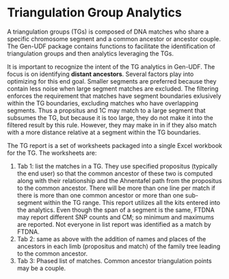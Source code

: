 <h1>Triangulation Group Analytics</h1>

A triangulation groups (TGs) is composed of DNA matches who share a specific chromosome segment and a common ancestor or ancestor couple. The Gen-UDF package contains functions to facilitate the identification of triangulation groups and then analytics leveraging the TGs.<br>

It is important to recognize the intent of the TG analytics in Gen-UDF. The focus is on identifying <b>distant ancestors</b>. Several factors play into optimizing for this end goal. Smaller segments are preferred because they contain less noise when large segment matches are excluded. The filtering enforces the requirement that matches have segment boundaries exlusively within the TG boundaries, excluding matches who have overlapping segments. Thus a propsitus and 1C may match to a large segment that subsumes the TG, but because it is too large, they do not make it into the filtered result by this rule. However, they may make in in if they also match with a more distance relative at a segment within the TG boundaries. <br>

The TG report is a set of worksheets packaged into a single Excel workbook for the TG. The worksheets are:
<ol>
  <li>Tab 1: list the matches in a TG. They use specified propositus (typically the end user) so that the common ancestor of these two is computed along with their relationship and the Ahnentafel path from the propositus to the common ancestor. There will be more than one line per match if there is more than one common ancestor or more than one sub-segment within the TG range. This report utilizes all the kits entered into the analytics. Even though the span of a segment is the same, FTDNA may report different SNP counts and CM; so minimum and maximums are reported. Not everyone in list report was identified as a match by FTDNA. 
  <li>Tab 2: same as above with the addition of names and places of the ancestors in each limb (propositus and match) of the family tree leading to the common ancestor.
  <li>Tab 3: Phased list of matches. Common ancestor triangulation points may be a couple. 
</ol>
